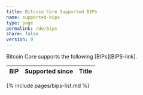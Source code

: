 ```yaml
---
title: Bitcoin Core Supported BIPs
name: supported-bips
type: page
permalink: /de/bips
share: false
version: 0
---
```

Bitcoin Core supports the following [BIPs][BIPS-link].

| BIP |Supported since| Title |
|-----|---------------|-------|
{% include pages/bips-list.md %}
